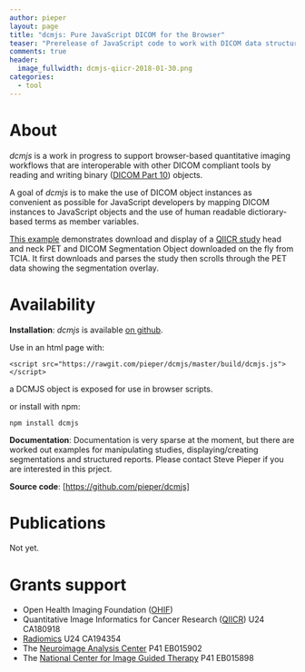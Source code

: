 ```yaml
---
author: pieper
layout: page
title: "dcmjs: Pure JavaScript DICOM for the Browser"
teaser: "Prerelease of JavaScript code to work with DICOM data structures in a web browser"
comments: true
header:
  image_fullwidth: dcmjs-qiicr-2018-01-30.png
categories:
  - tool
---
```


# About

_dcmjs_ is a work in progress to support browser-based quantitative imaging workflows
that are interoperable with other DICOM compliant tools by reading and writing binary
([DICOM Part 10](http://dicom.nema.org/medical/dicom/current/output/pdf/part10.pdf)) objects.

A goal of _dcmjs_ is to make the use of DICOM object instances as convenient as possible for JavaScript developers
by mapping DICOM instances to JavaScript objects and the use of human readable dictiorary-based terms as member variables.

[This example](https://pieper.github.io/dcmjs/examples/qiicr/) demonstrates download and display of a [QIICR study](https://peerj.com/articles/2057/) head and neck PET and DICOM Segmentation Object downloaded on the fly from TCIA.  It first
downloads and parses the study then scrolls through the PET data showing the segmentation overlay.



# Availability

**Installation**: _dcmjs_ is available [on github](https://github.com/pieper/dcmjs).

Use in an html page with:

```
<script src="https://rawgit.com/pieper/dcmjs/master/build/dcmjs.js"></script>
```
a DCMJS object is exposed for use in browser scripts.

or install with npm:
```
npm install dcmjs
```



**Documentation**: Documentation is very sparse at the moment, but there are worked out examples for
manipulating studies, displaying/creating segmentations and structured reports.  Please contact Steve Pieper if you are interested in this prject.

**Source code**: [https://github.com/pieper/dcmjs]

# Publications

Not yet.

# Grants support

 * Open Health Imaging Foundation ([OHIF](http://ohif.org))
 * Quantitative Image Informatics for Cancer Research ([QIICR](http://qiicr.org)) U24 CA180918
 * [Radiomics](http://radiomics.io) U24 CA194354
 * The [Neuroimage Analysis Center](http://nac.spl.harvard.edu) P41 EB015902
 * The [National Center for Image Guided Therapy](http://ncigt.org) P41 EB015898


